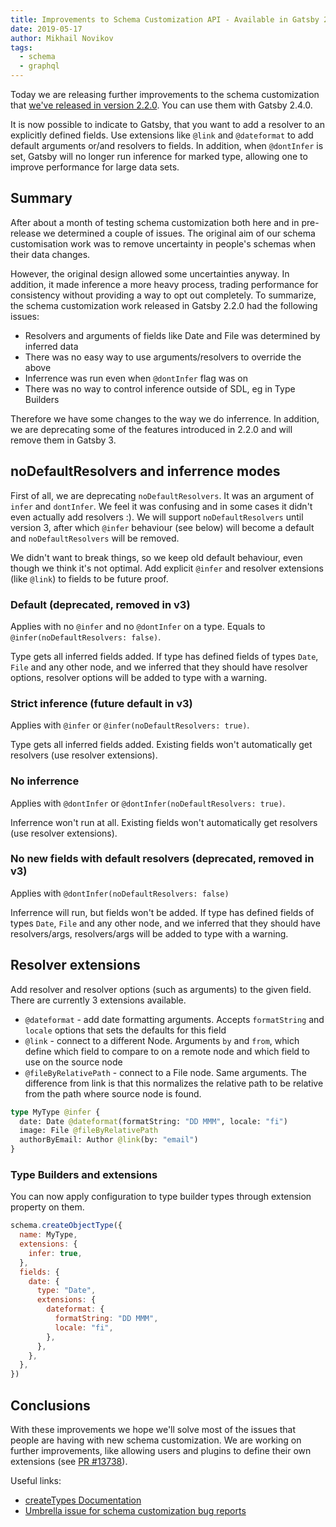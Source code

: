 ```yaml
---
title: Improvements to Schema Customization API - Available in Gatsby 2.5.0
date: 2019-05-17
author: Mikhail Novikov
tags:
  - schema
  - graphql
---
```


Today we are releasing further improvements to the schema customization that [we've released in version 2.2.0](/blog/2019-03-18-releasing-new-schema-customization). You can use them with Gatsby 2.4.0.

It is now possible to indicate to Gatsby, that you want to add a resolver to an explicitly defined fields. Use extensions like `@link` and `@dateformat` to add default arguments or/and resolvers to fields. In addition, when `@dontInfer` is set, Gatsby will no longer run inference for marked type, allowing one to improve performance for large data sets.

## Summary

After about a month of testing schema customization both here and in pre-release we determined a couple of issues. The original aim of our schema customisation work was to remove uncertainty in people's schemas when their data changes. 

However, the original design allowed some uncertainties anyway. In addition, it made inference a more heavy process, trading performance for consistency without providing a way to opt out completely. To summarize, the schema customization work released in Gatsby 2.2.0 had the following issues:

- Resolvers and arguments of fields like Date and File was determined by inferred data
- There was no easy way to use arguments/resolvers to override the above
- Inferrence was run even when `@dontInfer` flag was on
- There was no way to control inference outside of SDL, eg in Type Builders

Therefore we have some changes to the way we do inferrence. In addition, we are deprecating some of the features introduced in 2.2.0 and will remove them in Gatsby 3.

## noDefaultResolvers and inferrence modes

First of all, we are deprecating `noDefaultResolvers`. It was an argument of `infer` and `dontInfer`. We feel it was confusing and in some cases it didn't even actually add resolvers :). We will support `noDefaultResolvers` until version 3, after which `@infer` behaviour (see below) will become a default and `noDefaultResolvers` will be removed.

We didn't want to break things, so we keep old default behaviour, even though we think it's not optimal. Add explicit `@infer` and resolver extensions (like `@link`) to fields to be future proof.

### Default (deprecated, removed in v3)

Applies with no `@infer` and no `@dontInfer` on a type. Equals to `@infer(noDefaultResolvers: false)`.

Type gets all inferred fields added. If type has defined fields of types `Date`, `File` and any other node, and we inferred that they should have resolver options, resolver options will be added to type with a warning.

### Strict inference (future default in v3)

Applies with `@infer` or `@infer(noDefaultResolvers: true)`.

Type gets all inferred fields added. Existing fields won't automatically get resolvers (use resolver extensions).

### No inferrence

Applies with `@dontInfer` or `@dontInfer(noDefaultResolvers: true)`.

Inferrence won't run at all. Existing fields won't automatically get resolvers (use resolver extensions).

### No new fields with default resolvers (deprecated, removed in v3)

Applies with `@dontInfer(noDefaultResolvers: false)`

Inferrence will run, but fields won't be added. If type has defined fields of types `Date`, `File` and any other node, and we inferred that they should have resolvers/args, resolvers/args will be added to type with a warning.

## Resolver extensions

Add resolver and resolver options (such as arguments) to the given field. There are currently 3 extensions available.

- `@dateformat` - add date formatting arguments. Accepts `formatString` and
  `locale` options that sets the defaults for this field
- `@link` - connect to a different Node. Arguments `by` and `from`, which
  define which field to compare to on a remote node and which field to use on
  the source node
- `@fileByRelativePath` - connect to a File node. Same arguments. The
  difference from link is that this normalizes the relative path to be
  relative from the path where source node is found.

```graphql
type MyType @infer {
  date: Date @dateformat(formatString: "DD MMM", locale: "fi")
  image: File @fileByRelativePath
  authorByEmail: Author @link(by: "email")
}
```

### Type Builders and extensions

You can now apply configuration to type builder types through extension property on them.

```js
schema.createObjectType({
  name: MyType,
  extensions: {
    infer: true,
  },
  fields: {
    date: {
      type: "Date",
      extensions: {
        dateformat: {
          formatString: "DD MMM",
          locale: "fi",
        },
      },
    },
  },
})
```

## Conclusions

With these improvements we hope we'll solve most of the issues that people are having with new schema customization. We are working on further improvements, like allowing users and plugins to define their own extensions (see [PR #13738](https://github.com/gatsbyjs/gatsby/pull/13738)).

Useful links:

- [createTypes Documentation](https://www.gatsbyjs.org/docs/actions/#createTypes)
- [Umbrella issue for schema customization bug reports](https://github.com/gatsbyjs/gatsby/issues/12272)
